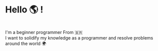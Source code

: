 <p><h1>Hello 🌎 !</h1></p>
<br>I'm a <stroke>beginner</stroke> programmer From 🇧🇷<br>
I want to solidify my knowledge as a programmer and resolve problems around the world 🌍
